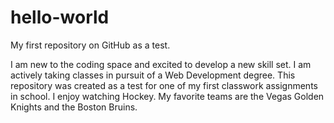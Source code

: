 # hello-world
My first repository on GitHub as a test.

I am new to the coding space and excited to develop a new skill set. I am actively taking classes in pursuit of a Web Development degree. This repository was created as a test for one of my first classwork assignments in school. 
I enjoy watching Hockey. My favorite teams are the Vegas Golden Knights and the Boston Bruins.
